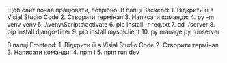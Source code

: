 Щоб сайт почав працювати, потрібно:
  В папці Backend:
    1. Відкрити її в Visial Studio Code
    2. Створити термінал
       3. Написати команди:
    4. py -m venv venv
    5. .\venv\Scripts\activate
    6. pip install -r req.txt
    7. cd ./server
    8. pip install django-filter
    9. pip install mysqlclient
    10. py manage.py runserver

  В папці Frontend:
    1. Відкрити її в Visial Studio Code
    2. Створити термінал
       3. Написати команди:
    4. npm i
    5. npm run dev
